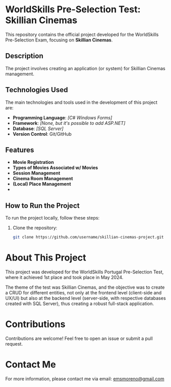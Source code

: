 # WorldSkills Pre-Selection Test: Skillian Cinemas

This repository contains the official project developed for the WorldSkills Pre-Selection Exam, focusing on **Skillian Cinemas**.

## Description

The project involves creating an application (or system) for Skillian Cinemas management.

## Technologies Used

The main technologies and tools used in the development of this project are:

- **Programming Language**: _[C# Windows Forms]_
- **Framework**: _[None, but it's possible to add ASP.NET]_
- **Database**: _[SQL Server]_
- **Version Control**: Git/GitHub

## Features

- **Movie Registration**
- **Types of Movies Associated w/ Movies**
- **Session Management**
- **Cinema Room Management**
- **(Local) Place Management**
- 
## How to Run the Project

To run the project locally, follow these steps:

1. Clone the repository:
   ```bash
   git clone https://github.com/username/skillian-cinemas-project.git

# About This Project
This project was developed for the WorldSkills Portugal Pre-Selection Test, where it achieved 1st place and took place in May 2024.

The theme of the test was Skillian Cinemas, and the objective was to create a CRUD for different entities, not only at the frontend level (client-side and UX/UI) but also at the backend level (server-side, with respective databases created with SQL Server), thus creating a robust full-stack application.

# Contributions
Contributions are welcome! Feel free to open an issue or submit a pull request.

# Contact Me
For more information, please contact me via email: emsmoreno@gmail.com
